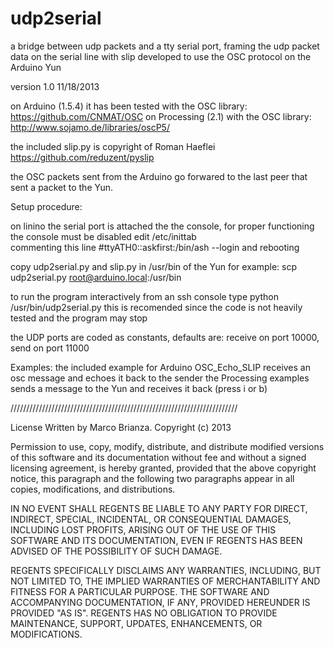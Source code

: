 udp2serial
==========

a bridge between udp packets and a tty serial port, framing the udp packet data on the serial line with slip developed to use the OSC protocol on the Arduino Yun

version 1.0  11/18/2013

on Arduino (1.5.4) it has been tested with the OSC library: https://github.com/CNMAT/OSC
on Processing (2.1) with the OSC library: http://www.sojamo.de/libraries/oscP5/

the included slip.py is copyright of Roman Haeflei https://github.com/reduzent/pyslip

the OSC packets sent from the Arduino go forwared to the last peer that sent a packet to the Yun.

Setup procedure:

on linino the serial port is attached the the console, for proper functioning the console must be disabled
edit /etc/inittab  
commenting this line #ttyATH0::askfirst:/bin/ash --login
and rebooting

copy udp2serial.py and slip.py in /usr/bin of the Yun
for example: scp udp2serial.py root@arduino.local:/usr/bin

to run the program interactively from an ssh console type python /usr/bin/udp2serial.py
this is recomended since the code is not heavily tested and the program may stop

the UDP ports are coded as constants, defaults are: receive on port 10000, send on port 11000


Examples:
the included example for Arduino OSC_Echo_SLIP receives an osc message and echoes it back to the sender
the Processing examples sends a message to the Yun and receives it back (press i or b)  

////////////////////////////////////////////////////////////////////////


License
Written by Marco Brianza. Copyright (c) 2013

Permission to use, copy, modify, distribute, and distribute modified versions
 of this software and its documentation without fee and without a signed
 licensing agreement, is hereby granted, provided that the above copyright
 notice, this paragraph and the following two paragraphs appear in all copies,
 modifications, and distributions.
 
 IN NO EVENT SHALL REGENTS BE LIABLE TO ANY PARTY FOR DIRECT, INDIRECT,
 SPECIAL, INCIDENTAL, OR CONSEQUENTIAL DAMAGES, INCLUDING LOST PROFITS, ARISING
 OUT OF THE USE OF THIS SOFTWARE AND ITS DOCUMENTATION, EVEN IF REGENTS HAS
 BEEN ADVISED OF THE POSSIBILITY OF SUCH DAMAGE.
 
 REGENTS SPECIFICALLY DISCLAIMS ANY WARRANTIES, INCLUDING, BUT NOT LIMITED TO,
 THE IMPLIED WARRANTIES OF MERCHANTABILITY AND FITNESS FOR A PARTICULAR
 PURPOSE. THE SOFTWARE AND ACCOMPANYING DOCUMENTATION, IF ANY, PROVIDED
 HEREUNDER IS PROVIDED "AS IS". REGENTS HAS NO OBLIGATION TO PROVIDE
 MAINTENANCE, SUPPORT, UPDATES, ENHANCEMENTS, OR MODIFICATIONS.

